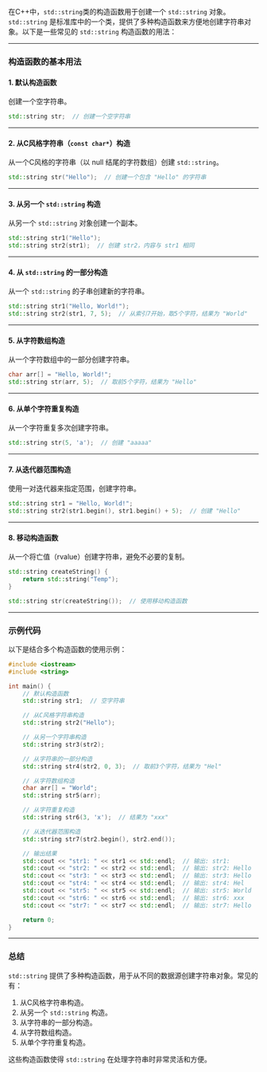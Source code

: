在C++中，`std::string`类的构造函数用于创建一个 `std::string` 对象。`std::string` 是标准库中的一个类，提供了多种构造函数来方便地创建字符串对象。以下是一些常见的 `std::string` 构造函数的用法：

---

### 构造函数的基本用法

#### 1. 默认构造函数
创建一个空字符串。

```cpp
std::string str;  // 创建一个空字符串
```

---

#### 2. 从C风格字符串（`const char*`）构造
从一个C风格的字符串（以 null 结尾的字符数组）创建 `std::string`。

```cpp
std::string str("Hello");  // 创建一个包含 "Hello" 的字符串
```

---

#### 3. 从另一个 `std::string` 构造
从另一个 `std::string` 对象创建一个副本。

```cpp
std::string str1("Hello");
std::string str2(str1);  // 创建 str2，内容与 str1 相同
```

---

#### 4. 从 `std::string` 的一部分构造
从一个 `std::string` 的子串创建新的字符串。

```cpp
std::string str1("Hello, World!");
std::string str2(str1, 7, 5);  // 从索引7开始，取5个字符，结果为 "World"
```

---

#### 5. 从字符数组构造
从一个字符数组中的一部分创建字符串。

```cpp
char arr[] = "Hello, World!";
std::string str(arr, 5);  // 取前5个字符，结果为 "Hello"
```

---

#### 6. 从单个字符重复构造
从一个字符重复多次创建字符串。

```cpp
std::string str(5, 'a');  // 创建 "aaaaa"
```

---

#### 7. 从迭代器范围构造
使用一对迭代器来指定范围，创建字符串。

```cpp
std::string str1 = "Hello, World!";
std::string str2(str1.begin(), str1.begin() + 5);  // 创建 "Hello"
```

---

#### 8. 移动构造函数
从一个将亡值（rvalue）创建字符串，避免不必要的复制。

```cpp
std::string createString() {
    return std::string("Temp");
}

std::string str(createString());  // 使用移动构造函数
```

---

### 示例代码

以下是结合多个构造函数的使用示例：

```cpp
#include <iostream>
#include <string>

int main() {
    // 默认构造函数
    std::string str1;  // 空字符串

    // 从C风格字符串构造
    std::string str2("Hello");

    // 从另一个字符串构造
    std::string str3(str2);

    // 从字符串的一部分构造
    std::string str4(str2, 0, 3);  // 取前3个字符，结果为 "Hel"

    // 从字符数组构造
    char arr[] = "World";
    std::string str5(arr);

    // 从字符重复构造
    std::string str6(3, 'x');  // 结果为 "xxx"

    // 从迭代器范围构造
    std::string str7(str2.begin(), str2.end());

    // 输出结果
    std::cout << "str1: " << str1 << std::endl;  // 输出: str1: 
    std::cout << "str2: " << str2 << std::endl;  // 输出: str2: Hello
    std::cout << "str3: " << str3 << std::endl;  // 输出: str3: Hello
    std::cout << "str4: " << str4 << std::endl;  // 输出: str4: Hel
    std::cout << "str5: " << str5 << std::endl;  // 输出: str5: World
    std::cout << "str6: " << str6 << std::endl;  // 输出: str6: xxx
    std::cout << "str7: " << str7 << std::endl;  // 输出: str7: Hello

    return 0;
}
```

---

### 总结
`std::string` 提供了多种构造函数，用于从不同的数据源创建字符串对象。常见的有：
1. 从C风格字符串构造。
2. 从另一个 `std::string` 构造。
3. 从字符串的一部分构造。
4. 从字符数组构造。
5. 从单个字符重复构造。

这些构造函数使得 `std::string` 在处理字符串时非常灵活和方便。
